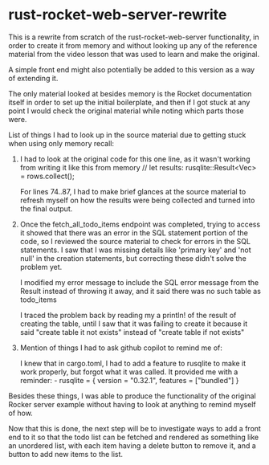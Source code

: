 # rust-rocket-web-server-rewrite

This is a rewrite from scratch of the rust-rocket-web-server functionality, in order to create it from memory and without looking up any of the reference material from the video lesson that was used to learn and make the original.

A simple front end might also potentially be added to this version as a way of extending it.



The only material looked at besides memory is the Rocket documentation itself in order to set up the initial boilerplate, and then if I got stuck at any point I would check the original material while noting which parts those were.


List of things I had to look up in the source material due to getting stuck when using only memory recall:

1)  I had to look at the original code for this one line, as it wasn't working from writing it like this from memory
    // let results: rusqlite::Result<Vec<ToDoItem>> = rows.collect();

    For lines 74..87, I had to make brief glances at the source material to refresh myself on how the results were being collected and turned into the final output.


2)  Once the fetch_all_todo_items endpoint was completed, trying to access it showed that there was an error in the SQL statement portion of the code, so I reviewed the source material to check for errors in the SQL statements.  I saw that I was missing details like 'primary key' and 'not null' in the creation statements, but correcting these didn't solve the problem yet.

    I modified my error message to include the SQL error message from the Result instead of throwing it away, and it said there was no such table as todo_items

    I traced the problem back by reading my a println! of the result of creating the table, until I saw that it was failing to create it because it said "create table it not exists" instead of "create table if not exists"



3)  Mention of things I had to ask github copilot to remind me of:

    I knew that in cargo.toml, I had to add a feature to rusqlite to make it work properly, but forgot what it was called.  It provided me with a reminder:
        - rusqlite = { version = "0.32.1", features = ["bundled"] }


Besides these things, I was able to produce the functionality of the original Rocker server example without having to look at anything to remind myself of how.

Now that this is done, the next step will be to investigate ways to add a front end to it so that the todo list can be fetched and rendered as something like an unordered list, with each item having a delete button to remove it, and a button to add new items to the list.

